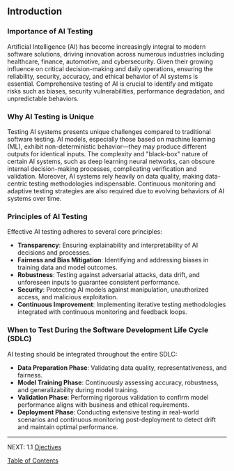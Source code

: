 ## Introduction

### Importance of AI Testing

Artificial Intelligence (AI) has become increasingly integral to modern software solutions, driving innovation across numerous industries including healthcare, finance, automotive, and cybersecurity. Given their growing influence on critical decision-making and daily operations, ensuring the reliability, security, accuracy, and ethical behavior of AI systems is essential. Comprehensive testing of AI is crucial to identify and mitigate risks such as biases, security vulnerabilities, performance degradation, and unpredictable behaviors.

### Why AI Testing is Unique

Testing AI systems presents unique challenges compared to traditional software testing. AI models, especially those based on machine learning (ML), exhibit non-deterministic behavior—they may produce different outputs for identical inputs. The complexity and "black-box" nature of certain AI systems, such as deep learning neural networks, can obscure internal decision-making processes, complicating verification and validation. Moreover, AI systems rely heavily on data quality, making data-centric testing methodologies indispensable. Continuous monitoring and adaptive testing strategies are also required due to evolving behaviors of AI systems over time.

### Principles of AI Testing

Effective AI testing adheres to several core principles:

- **Transparency**: Ensuring explainability and interpretability of AI decisions and processes.
- **Fairness and Bias Mitigation**: Identifying and addressing biases in training data and model outcomes.
- **Robustness**: Testing against adversarial attacks, data drift, and unforeseen inputs to guarantee consistent performance.
- **Security**: Protecting AI models against manipulation, unauthorized access, and malicious exploitation.
- **Continuous Improvement**: Implementing iterative testing methodologies integrated with continuous monitoring and feedback loops.

### When to Test During the Software Development Life Cycle (SDLC)

AI testing should be integrated throughout the entire SDLC:

- **Data Preparation Phase**: Validating data quality, representativeness, and fairness.
- **Model Training Phase**: Continuously assessing accuracy, robustness, and generalizability during model training.
- **Validation Phase**: Performing rigorous validation to confirm model performance aligns with business and ethical requirements.
- **Deployment Phase**: Conducting extensive testing in real-world scenarios and continuous monitoring post-deployment to detect drift and maintain optimal performance.

---
NEXT:
1.1 [Ojectives](/Document/1.2Objectives.md)

[Table of Contents](/Document/README.md)
